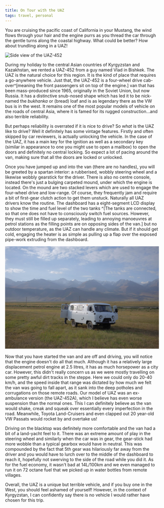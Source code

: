 ```yaml
---
title: On Tour with the UAZ
tags: travel, personal
---
```


You are cruising the pacific coast of California in your Mustang, the wind flows through
your hair and the engine purrs as you thread the car through the gentle turns along the
coastal highway. What could be better? How about trundling along in a UAZ!

![Side view of the UAZ-452](/images/DSCF7923.JPG "Our UAZ parked in front of
some laundry.")

During my holiday to the central Asian countries of Kyrgyzstan and Kazakhstan,
we rented a UAZ-452 from a guy named Vlad in Bishkek. The UAZ is the natural
choice for this region. It is the kind of place that requires a go-anywhere vehicle.
Just that, the UAZ-452 is a four-wheel drive cab-over^[meaning the
front passengers sit on top of the engine.] van that has been mass-produced since
1965, originally in the Soviet Union, but now Russia. It has a distinctive
snub-nosed shape which has led it to be nick-named the _bukhanka_ or (bread)
loaf and is as legendary there as the VW bus is in the west. It remains one of the most popular models of vehicle on the roads of central
Asia, where it is famed for its rugged construction...and also terrible
reliability.

But perhaps reliability is overrated if it is nice to drive? So _what_ is the UAZ
like to drive? Well it definitely has some vintage features. Firstly and often 
skipped by car reviewers, is actually unlocking the vehicle. In the
case of the UAZ, it has a main key for the ignition
as well as a secondary key (similar in appearance to one you might
use to open a mailbox) to open the doors and definitely no central locking. So
expect a lot of pacing around the van, making sure that all the doors are
locked or unlocked. 

Once you have jumped up and into the van
(there are no handles), you will be greeted by a spartan interior: a rubberised,
wobbly steering wheel and a likewise wobbly gearstick for the driver. There is also
no centre console, instead there's just a bulging carpeted mound, under which
the engine is located. On the
mound are two stacked levers which are used to engage the four-wheel drive and
low-range. Of course, they frequently jam and require a bit of first-gear
clutch action to get them unstuck. Naturally all UAZ drivers know the routine. The dashboard has a eight-segment LCD display to show the time and
fuel level of the two tanks ^[The tanks are connected, so that one does not have
to consciously switch fuel sources. However, they must still be filled up
separately, leading to annoying manoeuvres at petrol stations as the filling
points are on opposing sides of the van.] but no outdoor temperature, as the UAZ
can handle any climate. But if it should get cold, engaging the heater is
as simple as pulling up a flap over the exposed pipe-work extruding from the
dashboard.


![on tour with the uaz](/images/DSCF7859.JPG "Our UAZ parked in a field")

Now that you have started the van and are off and driving, you will notice that
the engine doesn't do all that much. Although it has a relatively large
displacement petrol engine at 2.5 litres, it has as much horsepower as a city car.
However, this didn't really concern us as we were mostly travelling on some pretty
awful dirt tracks in the steppe. Here we could only do 20-40 km/h, and
the speed inside that range was dictated by how much we felt the van was going
to fall apart, as it sank into the deep potholes and corrugations on those
remote roads. Our model of UAZ was an ex-ambulance version (the UAZ-452A), which
I believe has even worse suspension than the normal ones. This I can definitely
believe as the van would shake, creak and squeak over essentially every
imperfection in the road. Meanwhile, Toyota Land-Cruisers and even clapped out
20 year-old VW Passats would rocket by and overtake us!

Driving on the blacktop was definitely more comfortable and the van had a bit of a
land-yacht feel to it. There was an extreme amount of play in the steering wheel
and similarly when the car was in gear, the gear-stick had more wobble than a typical
gearbox would have in neutral. This was compounded by the fact that 5th gear was
hilariously far away from the driver and you would have to lurch over to the
middle of the dashboard to reach it, hopefully not swerving to the side of the
road while you did it. As for the fuel economy, it wasn't bad at 14L/100km and we
even managed to run it on 72 octane fuel that we picked up in water bottles from
remote villages.

Overall, the UAZ is a unique but terrible vehicle, and if you buy one in the
West, you should feel ashamed of yourself! However, in the context of
Kyrgyzstan, I can confidently say there is no vehicle I would rather have chosen
for this trip.



